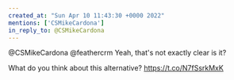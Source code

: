 ```yaml
---
created_at: "Sun Apr 10 11:43:30 +0000 2022"
mentions: ['CSMikeCardona']
in_reply_to: @CSMikeCardona
---
```


@CSMikeCardona @feathercrm Yeah, that's not exactly clear is it?

What do you think about this alternative? https://t.co/N7fSsrkMxK
